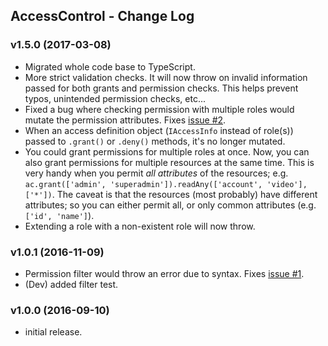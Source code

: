 ## AccessControl - Change Log

### **v1.5.0** (2017-03-08)

- Migrated whole code base to TypeScript.
- More strict validation checks. It will now throw on invalid information passed for both grants and permission checks. This helps prevent typos, unintended permission checks, etc...
- Fixed a bug where checking permission with multiple roles would mutate the permission attributes. Fixes [issue #2](https://github.com/onury/accesscontrol/issues/2).
- When an access definition object (`IAccessInfo` instead of role(s)) passed to `.grant()` or `.deny()` methods, it's no longer mutated.
- You could grant permissions for multiple roles at once. Now, you can also grant permissions for multiple resources at the same time. This is very handy when you permit _all attributes_ of the resources; e.g. `ac.grant(['admin', 'superadmin']).readAny(['account', 'video'], ['*'])`. The caveat is that the resources (most probably) have different attributes; so you can either permit all, or only common attributes (e.g. `['id', 'name']`).
- Extending a role with a non-existent role will now throw.

### **v1.0.1** (2016-11-09)

- Permission filter would throw an error due to syntax. Fixes [issue #1](https://github.com/onury/accesscontrol/issues/1).
- (Dev) added filter test.

### **v1.0.0** (2016-09-10)

- initial release.
